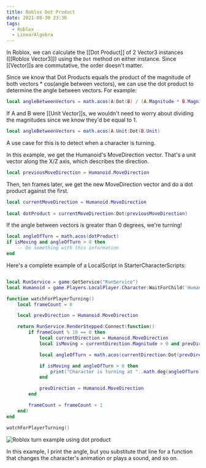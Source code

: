 ```yaml
---
title: Roblox Dot Product
date: 2021-08-30 23:30
tags:
  - Roblox
  - LinearAlgebra
---
```


In Roblox, we can calculate the [[Dot Product]] of 2 Vector3 instances ([[Roblox Vector3]]) using the `Dot` method on either instance. Since [[Vector]]s are commutative, the order doesn't matter. 

Since we know that Dot Products equals the product of the magnitude of both vectors * cos(angle between vectors), we can use the dot product to determine the angle between vectors. For example:

```lua
local angleBetweenVectors = math.acos(A:Dot(B) / (A.Magnitude * B.Magnitude))
```

If A and B were [[Unit Vector]]s, we wouldn't need to worry about dividing the magnitudes since we know they'd be equal to 1.

```lua
local angleBetweenVectors = math.acos(A.Unit:Dot(B.Unit)
```

A use case for this is to detect when a character is turning.

In this example, we get the Humanoid's MoveDirection vector. That's a unit vector along the X/Z axis, which describes the direction.

```lua
local previousMoveDirection = Humanoid.MoveDirection
```

 Then, ten frames later, we get the new MoveDirection vector and do a dot product against the first.
 
```lua
local currentMoveDirection = Humanoid.MoveDirection
  
local dotProduct = currentMoveDirection:Dot(previousMoveDirection)
```

If the angle between vectors is greater than 0 degrees, we're turning!

```lua
local angleOfTurn = math.acos(dotProduct)
if isMoving and angleOfTurn > 0 then
    -- Do something with this information
end
```

Here's a complete example of a LocalScript in StarterCharacterScripts:

```lua

local RunService = game:GetService("RunService")
local Humanoid = game.Players.LocalPlayer.Character:WaitForChild('Humanoid')

function watchForPlayerTurning()
	local frameCount = 0

	local prevDirection = Humanoid.MoveDirection

	return RunService.RenderStepped:Connect(function()
		if frameCount % 10 == 0 then
			local currentDirection = Humanoid.MoveDirection
			local isMoving = currentDirection.Magnitude > 0 and prevDirection.Magnitude > 0

			local angleOfTurn = math.acos(currentDirection:Dot(prevDirection))

			if isMoving and angleOfTurn > 0 then
				print("Character is turning at "..math.deg(angleOfTurn).." degrees")
			end

			prevDirection = Humanoid.MoveDirection
		end

		frameCount = frameCount + 1
	end)
end

watchForPlayerTurning()
```

![Roblox turn example using dot product](/_media/roblox-turn-detector.gif)

In this example, I print the angle, but you substitute that line for a function that changes the character's animation or plays a sound, and so on.